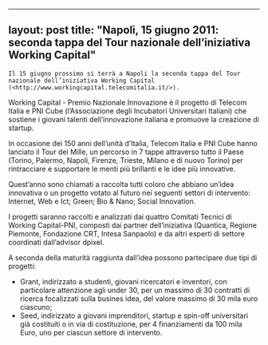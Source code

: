 
---
layout: post
title:  "Napoli, 15 giugno 2011:&nbsp; seconda tappa del Tour nazionale dell&#8217;iniziativa Working Capital"
---
	Il 15 giugno prossimo si terrà a Napoli la seconda tappa del Tour nazionale dell’iniziativa Working Capital (<http://www.workingcapital.telecomitalia.it/>).

Working Capital - Premio Nazionale Innovazione è il progetto di Telecom Italia e PNI Cube (l’Associazione degli Incubatori Universitari Italiani) che sostiene i giovani talenti dell’innovazione italiana e promuove la creazione di startup.

In occasione dei 150 anni dell’unità d’Italia, Telecom Italia e PNI Cube hanno lanciato il Tour dei Mille, un percorso in 7 tappe attraverso tutto il Paese (Torino, Palermo, Napoli, Firenze, Trieste, Milano e di nuovo Torino) per rintracciare e supportare le menti più brillanti e le idee più innovative.

Quest’anno sono chiamati a raccolta tutti coloro che abbiano un’idea innovativa o un progetto votato al futuro nei seguenti settori di intervento: Internet, Web e Ict; Green; Bio & Nano; Social Innovation.

I progetti saranno raccolti e analizzati dai quattro Comitati Tecnici di Working Capital-PNI, composti dai partner dell’iniziativa (Quantica, Regione Piemonte, Fondazione CRT, Intesa Sanpaolo) e da altri esperti di settore coordinati dall’advisor dpixel.

A seconda della maturità raggiunta dall’idea possono partecipare due tipi di progetti:
* Grant, indirizzato a studenti, giovani ricercatori e inventori, con particolare attenzione agli under 30, per un massimo di 30 contratti di ricerca focalizzati sulla busines idea, del valore massimo di 30 mila euro ciascuno;
* Seed, indirizzato a giovani imprenditori, startup e spin-off universitari già costituiti o in via di costituzione, per 4 finanziamenti da 100 mila Euro, uno per ciascun settore di intervento.